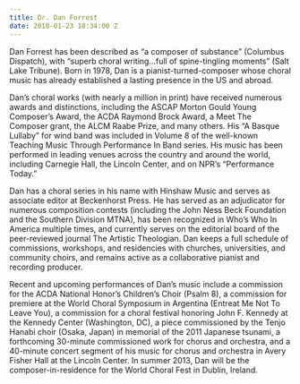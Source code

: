 ```yaml
---
title: Dr. Dan Forrest
date: 2018-01-23 18:34:00 Z
---
```


Dan Forrest has been described as “a composer of substance” (Columbus Dispatch), with “superb choral writing…full of spine-tingling moments” (Salt Lake Tribune). Born in 1978, Dan is a pianist-turned-composer whose choral music has already established a lasting presence in the US and abroad.

Dan’s choral works (with nearly a million in print) have received numerous awards and distinctions, including the ASCAP Morton Gould Young Composer’s Award, the ACDA Raymond Brock Award, a Meet The Composer grant, the ALCM Raabe Prize, and many others. His “A Basque Lullaby” for wind band was included in Volume 8 of the well-known Teaching Music Through Performance In Band series. His music has been performed in leading venues across the country and around the world, including Carnegie Hall, the Lincoln Center, and on NPR’s “Performance Today.”

Dan has a choral series in his name with Hinshaw Music and serves as associate editor at Beckenhorst Press. He has served as an adjudicator for numerous composition contests (including the John Ness Beck Foundation and the Southern Division MTNA), has been recognized in Who’s Who In America multiple times, and currently serves on the editorial board of the peer-reviewed journal The Artistic Theologian. Dan keeps a full schedule of commissions, workshops, and residencies with churches, universities, and community choirs, and remains active as a collaborative pianist and recording producer.

Recent and upcoming performances of Dan’s music include a commission for the ACDA National Honor’s Children’s Choir (Psalm 8), a commission for premiere at the World Choral Symposium in Argentina (Entreat Me Not To Leave You), a commission for a choral festival honoring John F. Kennedy at the Kennedy Center (Washington, DC), a piece commissioned by the Tenjo Hanabi choir (Osaka, Japan) in memorial of the 2011 Japanese tsunami, a forthcoming 30-minute commissioned work for chorus and orchestra, and a 40-minute concert segment of his music for chorus and orchestra in Avery Fisher Hall at the Lincoln Center. In summer 2013, Dan will be the composer-in-residence for the World Choral Fest in Dublin, Ireland.